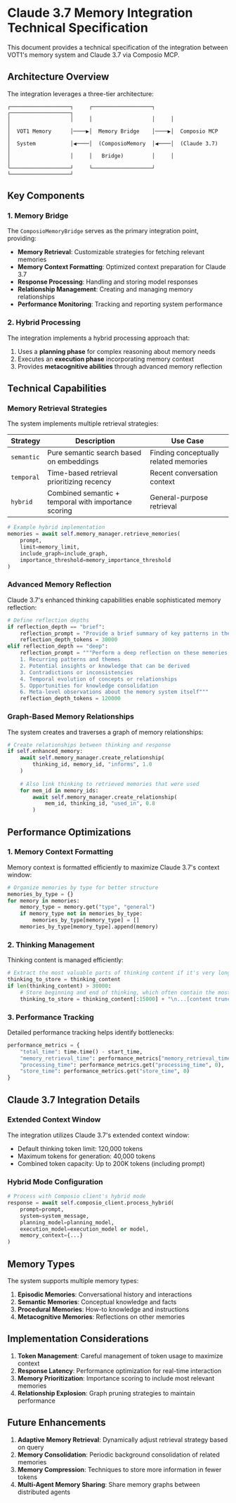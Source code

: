 # Claude 3.7 Memory Integration Technical Specification

This document provides a technical specification of the integration between VOT1's memory system and Claude 3.7 via Composio MCP.

## Architecture Overview

The integration leverages a three-tier architecture:

```
┌───────────────────┐     ┌───────────────────┐     ┌───────────────────┐
│                   │     │                   │     │                   │
│  VOT1 Memory      │────▶│  Memory Bridge    │────▶│  Composio MCP     │
│  System           │◀────│  (ComposioMemory  │◀────│  (Claude 3.7)     │
│                   │     │   Bridge)         │     │                   │
└───────────────────┘     └───────────────────┘     └───────────────────┘
```

## Key Components

### 1. Memory Bridge 

The `ComposioMemoryBridge` serves as the primary integration point, providing:

- **Memory Retrieval**: Customizable strategies for fetching relevant memories
- **Memory Context Formatting**: Optimized context preparation for Claude 3.7
- **Response Processing**: Handling and storing model responses
- **Relationship Management**: Creating and managing memory relationships
- **Performance Monitoring**: Tracking and reporting system performance

### 2. Hybrid Processing

The integration implements a hybrid processing approach that:

1. Uses a **planning phase** for complex reasoning about memory needs
2. Executes an **execution phase** incorporating memory context
3. Provides **metacognitive abilities** through advanced memory reflection

## Technical Capabilities

### Memory Retrieval Strategies

The system implements multiple retrieval strategies:

| Strategy | Description | Use Case |
|----------|-------------|----------|
| `semantic` | Pure semantic search based on embeddings | Finding conceptually related memories |
| `temporal` | Time-based retrieval prioritizing recency | Recent conversation context |
| `hybrid` | Combined semantic + temporal with importance scoring | General-purpose retrieval |

```python
# Example hybrid implementation
memories = await self.memory_manager.retrieve_memories(
    prompt, 
    limit=memory_limit,
    include_graph=include_graph,
    importance_threshold=memory_importance_threshold
)
```

### Advanced Memory Reflection

Claude 3.7's enhanced thinking capabilities enable sophisticated memory reflection:

```python
# Define reflection depths
if reflection_depth == "brief":
    reflection_prompt = "Provide a brief summary of key patterns in these memories."
    reflection_depth_tokens = 30000
elif reflection_depth == "deep":
    reflection_prompt = """Perform a deep reflection on these memories, considering:
    1. Recurring patterns and themes
    2. Potential insights or knowledge that can be derived
    3. Contradictions or inconsistencies
    4. Temporal evolution of concepts or relationships
    5. Opportunities for knowledge consolidation
    6. Meta-level observations about the memory system itself"""
    reflection_depth_tokens = 120000
```

### Graph-Based Memory Relationships

The system creates and traverses a graph of memory relationships:

```python
# Create relationships between thinking and response
if self.enhanced_memory:
    await self.memory_manager.create_relationship(
        thinking_id, memory_id, "informs", 1.0
    )
    
    # Also link thinking to retrieved memories that were used
    for mem_id in memory_ids:
        await self.memory_manager.create_relationship(
            mem_id, thinking_id, "used_in", 0.8
        )
```

## Performance Optimizations

### 1. Memory Context Formatting

Memory context is formatted efficiently to maximize Claude 3.7's context window:

```python
# Organize memories by type for better structure
memories_by_type = {}
for memory in memories:
    memory_type = memory.get("type", "general")
    if memory_type not in memories_by_type:
        memories_by_type[memory_type] = []
    memories_by_type[memory_type].append(memory)
```

### 2. Thinking Management

Thinking content is managed efficiently:

```python
# Extract the most valuable parts of thinking content if it's very long
thinking_to_store = thinking_content
if len(thinking_content) > 30000:
    # Store beginning and end of thinking, which often contain the most valuable insights
    thinking_to_store = thinking_content[:15000] + "\n...[content truncated]...\n" + thinking_content[-15000:]
```

### 3. Performance Tracking

Detailed performance tracking helps identify bottlenecks:

```python
performance_metrics = {
    "total_time": time.time() - start_time,
    "memory_retrieval_time": performance_metrics["memory_retrieval_time"],
    "processing_time": performance_metrics.get("processing_time", 0),
    "store_time": performance_metrics.get("store_time", 0)
}
```

## Claude 3.7 Integration Details

### Extended Context Window

The integration utilizes Claude 3.7's extended context window:

- Default thinking token limit: 120,000 tokens
- Maximum tokens for generation: 40,000 tokens
- Combined token capacity: Up to 200K tokens (including prompt)

### Hybrid Mode Configuration

```python
# Process with Composio client's hybrid mode
response = await self.composio_client.process_hybrid(
    prompt=prompt,
    system=system_message,
    planning_model=planning_model,
    execution_model=execution_model or model,
    memory_context={...}
)
```

## Memory Types

The system supports multiple memory types:

1. **Episodic Memories**: Conversational history and interactions
2. **Semantic Memories**: Conceptual knowledge and facts
3. **Procedural Memories**: How-to knowledge and instructions
4. **Metacognitive Memories**: Reflections on other memories

## Implementation Considerations

1. **Token Management**: Careful management of token usage to maximize context
2. **Response Latency**: Performance optimization for real-time interaction
3. **Memory Prioritization**: Importance scoring to include most relevant memories
4. **Relationship Explosion**: Graph pruning strategies to maintain performance

## Future Enhancements

1. **Adaptive Memory Retrieval**: Dynamically adjust retrieval strategy based on query
2. **Memory Consolidation**: Periodic background consolidation of related memories
3. **Memory Compression**: Techniques to store more information in fewer tokens
4. **Multi-Agent Memory Sharing**: Share memory graphs between distributed agents 